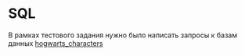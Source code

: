 # SQL

В рамках тестового задания нужно было написать запросы к базам данных [hogwarts_characters](https://drive.google.com/drive/u/3/folders/1MC0AttnmlAmugifFlX3hG6pssYZDqpPB)
